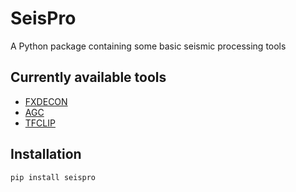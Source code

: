 # SeisPro

A Python package containing some basic seismic processing tools

## Currently available tools
* [FXDECON](https://github.com/ar4/seispro/blob/master/notebooks/fxdecon.ipynb)
* [AGC](https://github.com/ar4/seispro/blob/master/notebooks/agc.ipynb)
* [TFCLIP](https://github.com/ar4/seispro/blob/master/notebooks/tfclip.ipynb)

## Installation
`pip install seispro`
